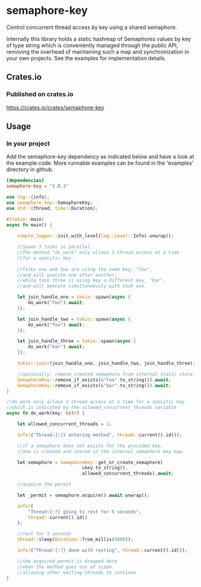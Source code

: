 # semaphore-key
Control concurrent thread access by key using a shared semaphore.

Internally this library holds a static hashmap of Semaphores values by key of type string which is conveniently managed through the public API, removing the overhead of maintaining such a map and synchronization in your own projects. See the examples for implementation details.

## Crates.io

### Published on crates.io

https://crates.io/crates/semaphore-key

## Usage

### In your project

Add the semaphore-key dependency as indicated below and have a look at the example code.
More runnable examples can be found in the 'examples' directory in github.

```toml
[dependencies]
semaphore-key = "1.0.3"
```

```rust
use log::{info};
use semaphore_key::SemaphoreKey;
use std::{thread, time::Duration};

#[tokio::main]
async fn main() {
    
    simple_logger::init_with_level(log::Level::Info).unwrap();

    //Spawn 3 tasks in parallel.
    //The method "do_work" only allows 1 thread access at a time 
    //for a specific key.
    
    //Tasks one and two are using the same key, "foo", 
    //and will execute one after another,
    //while task three is using key a different key, "bar", 
    //and will execute simultaneously with task one.

    let join_handle_one = tokio::spawn(async {
        do_work("foo").await;
    });

    let join_handle_two = tokio::spawn(async {
        do_work("foo").await;
    });

    let join_handle_three = tokio::spawn(async {
        do_work("bar").await;
    });

    tokio::join!(join_handle_one, join_handle_two, join_handle_three);

    //optionally: remove created semaphore from internal static store
    SemaphoreKey::remove_if_exists(&"foo".to_string()).await;
    SemaphoreKey::remove_if_exists(&"bar".to_string()).await;
}

//do_work only allows 1 thread access at a time for a specific key
//which is indicated by the allowed_concurrent_threads variable
async fn do_work(key: &str) {

    let allowed_concurrent_threads = 1;

    info!("Thread:{:?} entering method", thread::current().id());

    //if a semaphore does not exists for the provided key,
    //one is created and stored in the internal semaphore key map.

    let semaphore = SemaphoreKey::get_or_create_semaphore(
                            &key.to_string(), 
                            allowed_concurrent_threads).await;

    //acquire the permit

    let _permit = semaphore.acquire().await.unwrap();

    info!(
        "Thread:{:?} going to rest for 5 seconds",
        thread::current().id()
    );

    //rest for 5 seconds
    thread::sleep(Duration::from_millis(5000));

    info!("Thread:{:?} done with resting", thread::current().id());

    //the acquired permit is dropped here 
    //when the method goes out of scope.
    //allowing other waiting threads to continue
}
```